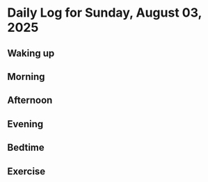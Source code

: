 # Daily Log for Sunday, August 03, 2025

## Waking up

## Morning

## Afternoon

## Evening

## Bedtime

## Exercise
